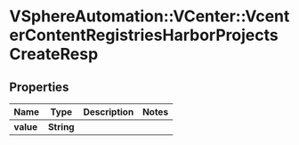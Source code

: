 # VSphereAutomation::VCenter::VcenterContentRegistriesHarborProjectsCreateResp

## Properties
Name | Type | Description | Notes
------------ | ------------- | ------------- | -------------
**value** | **String** |  | 


